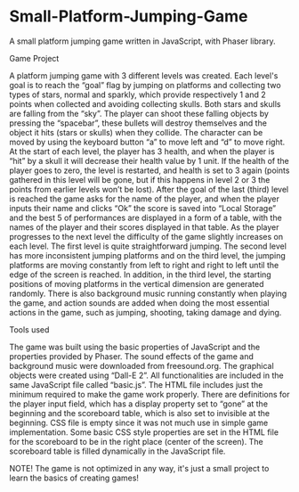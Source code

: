 # Small-Platform-Jumping-Game
A small platform jumping game written in JavaScript, with Phaser library.

Game Project

A platform jumping game with 3 different levels was created. Each level's goal is to reach the “goal” flag by jumping on platforms and collecting two types of stars, normal and sparkly, which provide respectively 1 and 2 points when collected and avoiding collecting skulls. Both stars and skulls are falling from the “sky”. The player can shoot these falling objects by pressing the “spacebar”, these bullets will destroy themselves and the object it hits (stars or skulls) when they collide. The character can be moved by using the keyboard button “a” to move left and “d” to move right.
At the start of each level, the player has 3 health, and when the player is “hit” by a skull it will decrease their health value by 1 unit. If the health of the player goes to zero, the level is restarted, and health is set to 3 again (points gathered in this level will be gone, but if this happens in level 2 or 3 the points from earlier levels won’t be lost). After the goal of the last (third) level is reached the game asks for the name of the player, and when the player inputs their name and clicks “Ok” the score is saved into “Local Storage” and the best 5 of performances are displayed in a form of a table, with the names of the player and their scores displayed in that table.
As the player progresses to the next level the difficulty of the game slightly increases on each level. The first level is quite straightforward jumping. The second level has more inconsistent jumping platforms and on the third level, the jumping platforms are moving constantly from left to right and right to left until the edge of the screen is reached. In addition, in the third level, the starting positions of moving platforms in the vertical dimension are generated randomly.
There is also background music running constantly when playing the game, and action sounds are added when doing the most essential actions in the game, such as jumping, shooting, taking damage and dying.

Tools used

The game was built using the basic properties of JavaScript and the properties provided by Phaser. The sound effects of the game and background music were downloaded from freesound.org. The graphical objects were created using “Dall-E 2”. All functionalities are included in the same JavaScript file called “basic.js”. The HTML file includes just the minimum required to make the game work properly. There are definitions for the player input field, which has a display property set to “gone” at the beginning and the scoreboard table, which is also set to invisible at the beginning. CSS file is empty since it was not much use in simple game implementation. Some basic CSS style properties are set in the HTML file for the scoreboard to be in the right place (center of the screen). The scoreboard table is filled dynamically in the JavaScript file.


NOTE! The game is not optimized in any way, it's just a small project to learn the basics of creating games!
